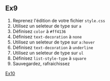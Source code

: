 Ex9
---

1. Reprenez l'édition de votre fichier `style.css`
2. Utilisez un seleteur de type sur `a`
3. Définisez `color` à `#ff4136`
4. Définisez `text-decoration` à `none`
5. Utilisez un seleteur de type sur `a:hover`
6. Définisez `text-decoration` à `underline`
2. Utilisez un seleteur de type sur `ul`
6. Définisez `list-style-type` à `square`
7. Sauvegardez, rafraichissez

[Ex10](010-exercice.md)
